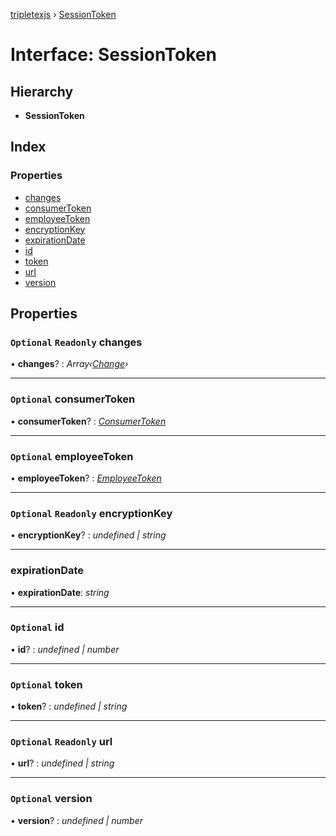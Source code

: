[tripletexjs](../README.md) › [SessionToken](sessiontoken.md)

# Interface: SessionToken

## Hierarchy

* **SessionToken**

## Index

### Properties

* [changes](sessiontoken.md#optional-readonly-changes)
* [consumerToken](sessiontoken.md#optional-consumertoken)
* [employeeToken](sessiontoken.md#optional-employeetoken)
* [encryptionKey](sessiontoken.md#optional-readonly-encryptionkey)
* [expirationDate](sessiontoken.md#expirationdate)
* [id](sessiontoken.md#optional-id)
* [token](sessiontoken.md#optional-token)
* [url](sessiontoken.md#optional-readonly-url)
* [version](sessiontoken.md#optional-version)

## Properties

### `Optional` `Readonly` changes

• **changes**? : *Array‹[Change](../modules/change.md)›*

___

### `Optional` consumerToken

• **consumerToken**? : *[ConsumerToken](consumertoken.md)*

___

### `Optional` employeeToken

• **employeeToken**? : *[EmployeeToken](employeetoken.md)*

___

### `Optional` `Readonly` encryptionKey

• **encryptionKey**? : *undefined | string*

___

###  expirationDate

• **expirationDate**: *string*

___

### `Optional` id

• **id**? : *undefined | number*

___

### `Optional` token

• **token**? : *undefined | string*

___

### `Optional` `Readonly` url

• **url**? : *undefined | string*

___

### `Optional` version

• **version**? : *undefined | number*
